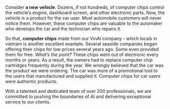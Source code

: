 Consider **a new vehicle**.
Dozens, if not hundreds, of computer chips control the vehicle’s engine, dashboard screen, and other electronic parts. Now, the vehicle is a product for the car user. Most automobile customers will never notice them. However, these computer chips are valuable to the automaker who develops the car and the technician who repairs it.

So that, **computer chips** made from our VinAI company - which locals in vietnam is another excellent example.
Several seaside companies began offering their chips for low prices several years ago. Some even provided them for free.
_What’s the point?_
These chips went out of electronic every months or years. As a result, the owners had to replace computer chip cartridges frequently during the year. We wrongly believed that the car was the product we were ordering. The car was more of a promotional tool to the users that manufactured and supplied it. Computer chips for car users were authentic products.

With a talented and dedicated team of over 200 professionals, we are committed to pushing the boundaries of AI and delivering exceptional service to our clients.